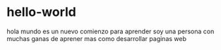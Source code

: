 # hello-world
hola mundo es un nuevo comienzo para aprender
soy una persona con muchas ganas de aprener mas como desarrollar paginas web
